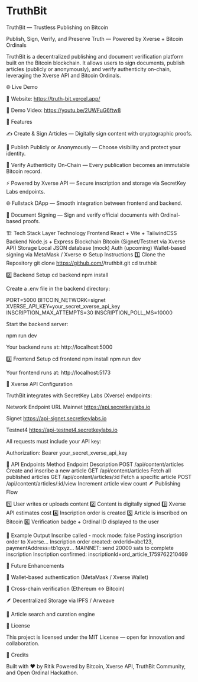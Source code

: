 # TruthBit

TruthBit — Trustless Publishing on Bitcoin

Publish, Sign, Verify, and Preserve Truth — Powered by Xverse + Bitcoin Ordinals

TruthBit is a decentralized publishing and document verification platform built on the Bitcoin blockchain.
It allows users to sign documents, publish articles (publicly or anonymously), and verify authenticity on-chain, leveraging the Xverse API and Bitcoin Ordinals.

🌐 Live Demo

🔗 Website: https://truth-bit.vercel.app/

🎥 Demo Video: https://youtu.be/2UWFuG6ftw8

🚀 Features

✍️ Create & Sign Articles — Digitally sign content with cryptographic proofs.

🔐 Publish Publicly or Anonymously — Choose visibility and protect your identity.

🧾 Verify Authenticity On-Chain — Every publication becomes an immutable Bitcoin record.

⚡ Powered by Xverse API — Secure inscription and storage via SecretKey Labs endpoints.

🌐 Fullstack DApp — Smooth integration between frontend and backend.

📜 Document Signing — Sign and verify official documents with Ordinal-based proofs.

🏗️ Tech Stack
Layer	Technology
Frontend	React + Vite + TailwindCSS
Backend	Node.js + Express
Blockchain	Bitcoin (Signet/Testnet via Xverse API)
Storage	Local JSON database (mock)
Auth (upcoming)	Wallet-based signing via MetaMask / Xverse
⚙️ Setup Instructions
1️⃣ Clone the Repository
git clone https://github.com/<your-username>/truthbit.git
cd truthbit

2️⃣ Backend Setup
cd backend
npm install


Create a .env file in the backend directory:

PORT=5000
BITCOIN_NETWORK=signet
XVERSE_API_KEY=your_secret_xverse_api_key
INSCRIPTION_MAX_ATTEMPTS=30
INSCRIPTION_POLL_MS=10000


Start the backend server:

npm run dev


Your backend runs at: http://localhost:5000

3️⃣ Frontend Setup
cd frontend
npm install
npm run dev


Your frontend runs at: http://localhost:5173

🔗 Xverse API Configuration

TruthBit integrates with SecretKey Labs (Xverse) endpoints:

Network	Endpoint URL
Mainnet	https://api.secretkeylabs.io

Signet	https://api-signet.secretkeylabs.io

Testnet4	https://api-testnet4.secretkeylabs.io

All requests must include your API key:

Authorization: Bearer your_secret_xverse_api_key

🧩 API Endpoints
Method	Endpoint	Description
POST	/api/content/articles	Create and inscribe a new article
GET	/api/content/articles	Fetch all published articles
GET	/api/content/articles/:id	Fetch a specific article
POST	/api/content/articles/:id/view	Increment article view count
🪶 Publishing Flow

1️⃣ User writes or uploads content
2️⃣ Content is digitally signed
3️⃣ Xverse API estimates cost
4️⃣ Inscription order is created
5️⃣ Article is inscribed on Bitcoin
6️⃣ Verification badge + Ordinal ID displayed to the user

🧱 Example Output
Inscribe called - mock mode: false
Posting inscription order to Xverse...
Inscription order created: orderId=abc123, paymentAddress=tb1qxyz...
MAINNET: send 20000 sats to complete inscription
Inscription confirmed: inscriptionId=ord_article_1759762210469

🧠 Future Enhancements

🪪 Wallet-based authentication (MetaMask / Xverse Wallet)

🌉 Cross-chain verification (Ethereum ↔ Bitcoin)

🪶 Decentralized Storage via IPFS / Arweave

🔎 Article search and curation engine

🧾 License

This project is licensed under the MIT License — open for innovation and collaboration.

💬 Credits

Built with ❤️ by Ritik
Powered by Bitcoin, Xverse API, TruthBit Community, and Open Ordinal Hackathon.
